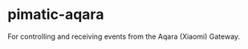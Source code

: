 pimatic-aqara
=======================

For controlling and receiving events from the Aqara (Xiaomi) Gateway.
